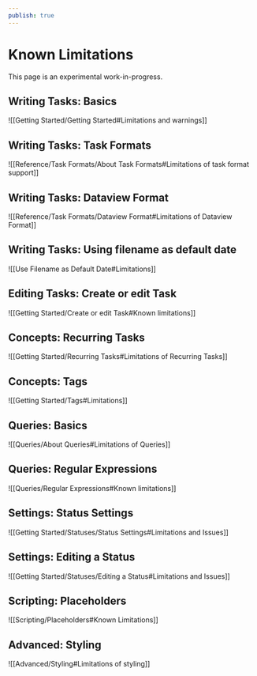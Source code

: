 ```yaml
---
publish: true
---
```


# Known Limitations

This page is an experimental work-in-progress.

## Writing Tasks: Basics

![[Getting Started/Getting Started#Limitations and warnings]]

## Writing Tasks: Task Formats

![[Reference/Task Formats/About Task Formats#Limitations of task format support]]

## Writing Tasks: Dataview Format

![[Reference/Task Formats/Dataview Format#Limitations of Dataview Format]]

## Writing Tasks: Using filename as default date

![[Use Filename as Default Date#Limitations]]

## Editing Tasks: Create or edit Task

![[Getting Started/Create or edit Task#Known limitations]]

## Concepts: Recurring Tasks

![[Getting Started/Recurring Tasks#Limitations of Recurring Tasks]]

## Concepts: Tags

![[Getting Started/Tags#Limitations]]

## Queries: Basics

![[Queries/About Queries#Limitations of Queries]]

## Queries: Regular Expressions

![[Queries/Regular Expressions#Known limitations]]

## Settings: Status Settings

![[Getting Started/Statuses/Status Settings#Limitations and Issues]]

## Settings: Editing a Status

![[Getting Started/Statuses/Editing a Status#Limitations and Issues]]

## Scripting: Placeholders

![[Scripting/Placeholders#Known Limitations]]

## Advanced: Styling

![[Advanced/Styling#Limitations of styling]]
